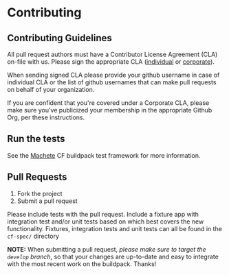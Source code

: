 # Contributing

## Contributing Guidelines

All pull request authors must have a Contributor License Agreement (CLA) on-file with us. Please sign the appropriate CLA ([individual](http://cloudfoundry.org/pdfs/CFF_Individual_CLA.pdf) or [corporate](http://cloudfoundry.org/pdfs/CFF_Corporate_CLA.pdf)).

When sending signed CLA please provide your github username in case of individual CLA or the list of github usernames that can make pull requests on behalf of your organization.

If you are confident that you're covered under a Corporate CLA, please make sure you've publicized your membership in the appropriate Github Org, per these instructions.

## Run the tests

See the [Machete](https://github.com/cf-buildpacks/machete) CF buildpack test framework for more information.

## Pull Requests

1. Fork the project
1. Submit a pull request

Please include tests with the pull request. Include a fixture app with integration test and/or unit tests based on which best covers the new functionality. Fixtures, integration tests and unit tests can all be found in the `cf-spec/` directory

**NOTE:** When submitting a pull request, *please make sure to target the `develop` branch*, so that your changes are up-to-date and easy to integrate with the most recent work on the buildpack. Thanks!
